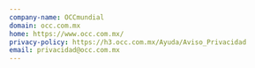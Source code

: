 ```yaml
---
company-name: OCCmundial
domain: occ.com.mx
home: https://www.occ.com.mx/
privacy-policy: https://h3.occ.com.mx/Ayuda/Aviso_Privacidad
email: privacidad@occ.com.mx
---
```




